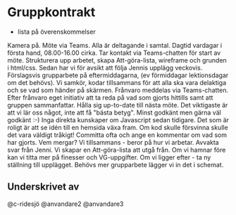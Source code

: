 # Gruppkontrakt
- lista på överenskommelser

Kamera på. Möte via Teams. Alla är deltagande i samtal. 
Dagtid vardagar i första hand, 08.00-16.00 cirka. Tar kontakt via Teams-chatten för start av möte. Strukturera upp arbetet, skapa Att-göra-lista, wireframe och grunden i html/css. Sedan har vi för avsikt att följa Jennis upplägg veckovis. Förslagsvis grupparbete på eftermiddagarna, (ev förmiddagar lektionsdagar om det behövs). Vi samkör, kodar tillsammans för att alla ska vara delaktiga och se vad som händer på skärmen. 
Frånvaro meddelas via Teams-chatten.
Efter frånvaro eget initiativ att ta reda på vad som gjorts hittills samt att gruppen sammanfattar. Hålla sig up-to-date till nästa möte.
Det viktigaste är att vi lär oss något, inte att få "bästa betyg". Minst godkänt men gärna väl godkänt :-)
Inga direkta kunskaper om Javascript sedan tidigare. 
Det som är roligt är att se idén till en hemsida växa fram. Om kod skulle försvinna skulle det vara väldigt tråkigt!
Committa ofta och ange en kommentar om vad som har gjorts.
Vem mergar? Vi tillsammans - beror på hur vi arbetar. Avvakta svar från Jenni.
Vi skapar en Att-göra-lista att utgå från.
Om vi hamnar före kan vi titta mer på finesser och VG-uppgifter. Om vi ligger efter - ta ny ställning till upplägget. Behövs mer grupparbete lägger vi in det i schemat.


## Underskrivet av
@c-ridesjö
@anvandare2
@anvandare3